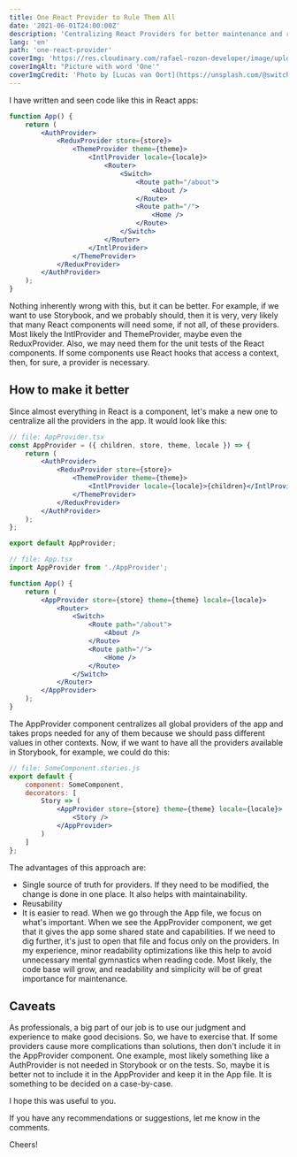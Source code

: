 ```yaml
---
title: One React Provider to Rule Them All
date: '2021-06-01T24:00:00Z'
description: 'Centralizing React Providers for better maintenance and readability.'
lang: 'en'
path: 'one-react-provider'
coverImg: 'https://res.cloudinary.com/rafael-rozon-developer/image/upload/c_scale,h_480/v1625057619/lucas-van-oort-2k7KnGSc6Q8-unsplash_tx4bit.jpg'
coverImgAlt: "Picture with word 'One'"
coverImgCredit: 'Photo by [Lucas van Oort](https://unsplash.com/@switch_dtp_fotografie)'
---
```


I have written and seen code like this in React apps:

```jsx
function App() {
    return (
        <AuthProvider>
            <ReduxProvider store={store}>
                <ThemeProvider theme={theme}>
                    <IntlProvider locale={locale}>
                        <Router>
                            <Switch>
                                <Route path="/about">
                                    <About />
                                </Route>
                                <Route path="/">
                                    <Home />
                                </Route>
                            </Switch>
                        </Router>
                    </IntlProvider>
                </ThemeProvider>
            </ReduxProvider>
        </AuthProvider>
    );
}
```

Nothing inherently wrong with this, but it can be better. For example, if we want to use Storybook, and we probably should, then it is very, very likely that many React components will need some, if not all, of these providers. Most likely the IntlProvider and ThemeProvider, maybe even the ReduxProvider. Also, we may need them for the unit tests of the React components. If some components use React hooks that access a context, then, for sure, a provider is necessary.

## How to make it better

Since almost everything in React is a component, let's make a new one to centralize all the providers in the app. It would look like this:

```jsx
// file: AppProvider.tsx
const AppProvider = ({ children, store, theme, locale }) => {
    return (
        <AuthProvider>
            <ReduxProvider store={store}>
                <ThemeProvider theme={theme}>
                    <IntlProvider locale={locale}>{children}</IntlProvider>
                </ThemeProvider>
            </ReduxProvider>
        </AuthProvider>
    );
};

export default AppProvider;

// file: App.tsx
import AppProvider from './AppProvider';

function App() {
    return (
        <AppProvider store={store} theme={theme} locale={locale}>
            <Router>
                <Switch>
                    <Route path="/about">
                        <About />
                    </Route>
                    <Route path="/">
                        <Home />
                    </Route>
                </Switch>
            </Router>
        </AppProvider>
    );
}
```

The AppProvider component centralizes all global providers of the app and takes props needed for any of them because we should pass different values in other contexts. Now, if we want to have all the providers available in Storybook, for example, we could do this:

```jsx
// file: SomeComponent.stories.js
export default {
    component: SomeComponent,
    decorators: [
        Story => (
            <AppProvider store={store} theme={theme} locale={locale}>
                <Story />
            </AppProvider>
        )
    ]
};
```

The advantages of this approach are:

-   Single source of truth for providers. If they need to be modified, the change is done in one place. It also helps with maintainability.
-   Reusability
-   It is easier to read. When we go through the App file, we focus on what's important. When we see the AppProvider component, we get that it gives the app some shared state and capabilities. If we need to dig further, it's just to open that file and focus only on the providers. In my experience, minor readability optimizations like this help to avoid unnecessary mental gymnastics when reading code. Most likely, the code base will grow, and readability and simplicity will be of great importance for maintenance.

## Caveats

As professionals, a big part of our job is to use our judgment and experience to make good decisions. So, we have to exercise that. If some providers cause more complications than solutions, then don't include it in the AppProvider component. One example, most likely something like a AuthProvider is not needed in Storybook or on the tests. So, maybe it is better not to include it in the AppProvider and keep it in the App file. It is something to be decided on a case-by-case.

I hope this was useful to you.

If you have any recommendations or suggestions, let me know in the comments.

Cheers!
